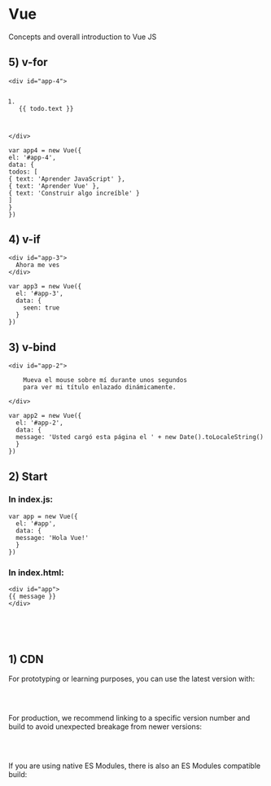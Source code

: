 # Vue
Concepts and overall introduction to Vue JS

## 5) v-for

<pre>
<code>&ltdiv id="app-4">
<ol>
<li v-for="todo in todos">
{{ todo.text }}
</li>
</ol>
&lt/div></code>
</pre>

<pre>
<code>var app4 = new Vue({
el: '#app-4',
data: {
todos: [
{ text: 'Aprender JavaScript' },
{ text: 'Aprender Vue' },
{ text: 'Construir algo increíble' }
]
}
})</code>
</pre>

## 4) v-if

<pre>
<code>&ltdiv id="app-3">
  <span v-if="seen">Ahora me ves</span>
&lt/div></code>
</pre>

<pre>
<code>var app3 = new Vue({
  el: '#app-3',
  data: {
    seen: true
  }
})</code>
</pre>

## 3) v-bind

<pre>
<code>&ltdiv id="app-2">
  <span v-bind:title="message">
    Mueva el mouse sobre mí durante unos segundos
    para ver mi título enlazado dinámicamente.
  </span>
&lt/div></code>
</pre>

<pre>
<code>var app2 = new Vue({
  el: '#app-2',
  data: {
  message: 'Usted cargó esta página el ' + new Date().toLocaleString()
  }
})</code>
</pre>

## 2) Start

### In index.js:
<pre>
<code>var app = new Vue({
  el: '#app',
  data: {
  message: 'Hola Vue!'
  }
})</code>
</pre>

### In index.html:
<pre>
<code>&ltdiv id="app">
{{ message }}
&lt/div>
<script src="https://cdn.jsdelivr.net/npm/vue/dist/vue.js"></script>
<script src="index.js"></script></code>
</pre>

## 1) CDN
For prototyping or learning purposes, you can use the latest version with:

<pre>
<code><script src="https://cdn.jsdelivr.net/npm/vue@2.6.12/dist/vue.js"></script></code>
</pre>

For production, we recommend linking to a specific version number and build to avoid unexpected breakage from newer versions:

<pre>
<code><script src="https://cdn.jsdelivr.net/npm/vue@2.6.12"></script></code>
</pre>
If you are using native ES Modules, there is also an ES Modules compatible build:

<pre>
<code><script type="module">
  import Vue from 'https://cdn.jsdelivr.net/npm/vue@2.6.12/dist/vue.esm.browser.js'
</script></code>
</pre>
